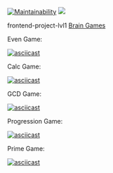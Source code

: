 [![Maintainability](https://api.codeclimate.com/v1/badges/9a5598d77c2aaec9799a/maintainability)](https://codeclimate.com/github/axrn/frontend-project-lvl1/maintainability)
[![](https://github.com/axrn/frontend-project-lvl1/workflows/lint-frontend-project-lvl1/badge.svg)](https://github.com/axrn/frontend-project-lvl1/actions)

frontend-project-lvl1 [Brain Games](https://ru.hexlet.io/professions/frontend/projects/44)

Even Game:

[![asciicast](https://asciinema.org/a/SkTO4im532l6UnYzYO3OkZojU.svg)](https://asciinema.org/a/SkTO4im532l6UnYzYO3OkZojU)

Calc Game:

[![asciicast](https://asciinema.org/a/pTixyCMLTqox7Hha6AbXrOuws.svg)](https://asciinema.org/a/pTixyCMLTqox7Hha6AbXrOuws)

GCD Game:

[![asciicast](https://asciinema.org/a/p8hXxvC2nRq5TmK6BJOtlZKdD.svg)](https://asciinema.org/a/p8hXxvC2nRq5TmK6BJOtlZKdD)

Progression Game:

[![asciicast](https://asciinema.org/a/uIywswBtKdCNnyaZoM7YNGJbe.svg)](https://asciinema.org/a/uIywswBtKdCNnyaZoM7YNGJbe)

Prime Game:

[![asciicast](https://asciinema.org/a/UHil7jaNzOPcqRJgupqaMRFdi.svg)](https://asciinema.org/a/UHil7jaNzOPcqRJgupqaMRFdi)
